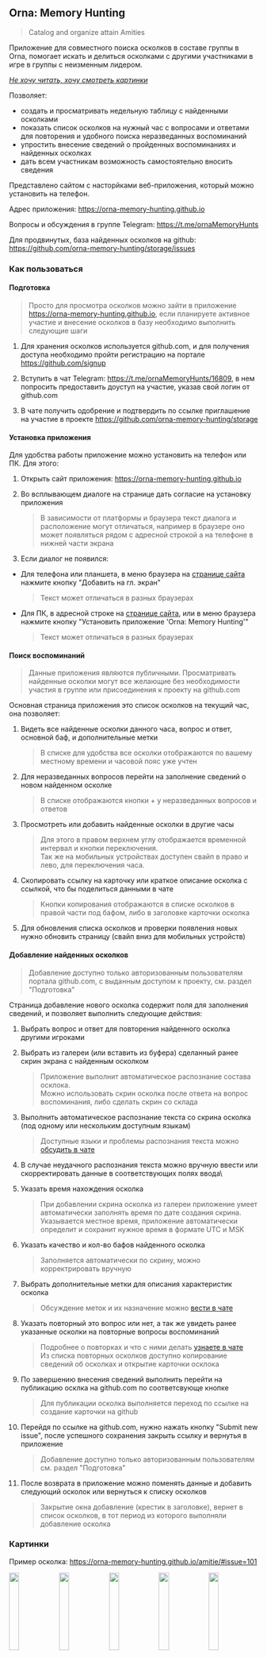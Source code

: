 ## Orna: Memory Hunting

> Catalog and organize attain Amities

Приложение для совместного поиска осколков в составе группы в Orna, помогает искать и делиться осколками с другими участниками в игре в группы с неизменным лидером.

_[Не хочу читать, хочу смотреть картинки](#картинки)_

Позволяет:

-   создать и просматривать недельную таблицу с найденными осколками
-   показать список осколков на нужный час с вопросами и ответами для повторения и удобного поиска неразведанных воспоминаний
-   упростить внесение сведений о пройденных воспоминаниях и найденных осколках
-   дать всем участникам возможность самостоятельно вносить сведения

Представлено сайтом с насторйками веб-приложения, который можно установить на телефон.

Адрес приложения: <https://orna-memory-hunting.github.io>

Вопросы и обсуждения в группе Telegram: <https://t.me/ornaMemoryHunts>

Для продвинутых, база найденных осколков на github: <https://github.com/orna-memory-hunting/storage/issues>

### Как пользоваться

#### Подготовка

> Просто для просмотра осколков можно зайти в приложение <https://orna-memory-hunting.github.io>, если планируете активное участие и внесение осколков в базу необходимо выполнить следующие шаги

1.  Для хранения осколков используется github.com, и для получения доступа необходимо пройти регистрацию на портале <https://github.com/signup>

2.  Вступить в чат Telegram: <https://t.me/ornaMemoryHunts/16809>, в нем попросить предоставить доуступ на участие, указав свой логин от github.com

3.  В чате получить одобрение и подтвердить по ссылке приглашение на участие в проекте <https://github.com/orna-memory-hunting/storage>

#### Установка приложения

Для удобства работы приложение можно установить на телефон или ПК. Для этого:

1.  Открыть сайт приложения: <https://orna-memory-hunting.github.io>

2.  Во всплывающем диалоге на странице дать согласие на установку приложения
    > В зависимости от платформы и браузера текст диалога и расположение могут отличаться,
    > например в браузере оно может появляться рядом с адресной строкой а на телефоне в нижней части экрана

3.  Если диалог не появился:

-   Для телефона или планшета, в меню браузера на [странице сайта](https://orna-memory-hunting.github.io) нажмите кнопку "Добавить на гл. экран"
    > Текст может отличаться в разных браузерах

-   Для ПК, в адресной строке на [странице сайта](https://orna-memory-hunting.github.io), или в меню браузера нажмите кнопку "Установить приложение 'Orna: Memory Hunting'"
    > Текст может отличаться в разных браузерах

#### Поиск воспоминаний

> Данные приложения являются публичными. Просматривать найденные осколки могут все желающие без необходимости участия в группе или присоединения к проекту на github.com

Основная страница приложения это список осколков на текущий час, она позволяет:

1.  Видеть все найденные осколки данного часа, вопрос и ответ, основной баф, и дополнительные метки
    > В списке для удобства все осколки отображаются по вашему местному времени и часовой пояс уже учтен

2.  Для неразведанных вопросов перейти на заполнение сведений о новом найденном осколке
    > В списке отображаются кнопки + у неразведанных вопросов и ответов

3.  Просмотреть или добавить найденные осколки в другие часы
    > Для этого в правом верхнем углу отображается временной интервал и кнопки переключения.<br>
    > Так же на мобильных устройствах доступен свайп в право и лево, для переключения часа.

4.  Скопировать ссылку на карточку или краткое описание осколка с ссылкой, что бы поделиться данными в чате
    > Кнопки копирования отображаются в списке осколков в правой части под бафом, либо в заголовке карточки осколка

5.  Для обновления списка осколков и проверки появления новых нужно обновить страницу (свайп вниз для мобильных устройств)

#### Добавление найденных осколков

> Добавление доступно только авторизованным пользователям портала github.com, с выданным доступом к проекту, см. раздел "Подготовка"

Страница добавление нового осколка содержит поля для заполнения сведений, и позволяет выполнить следующие действия:

1.  Выбрать вопрос и ответ для повторения найденного осколка другими игроками

2.  Выбрать из галереи (или вставить из буфера) сделанный ранее скрин экрана с найденным осколком
    > Приложение выполнит автоматическое распознание состава осклока.<br>
    > Можно использовать скрин осколка после ответа на вопрос воспоминания, либо сделать скрин со склада

3.  Выполнить автоматическое распознание текста со скрина осколка (под одному или нескольким доступным языкам)
    > Доступные языки и проблемы распознания текста можно [обсудить в чате](https://t.me/ornaMemoryHunts/16813)

4.  В случае неудачного распознания текста можно вручную ввести или скорректировать данные в соответствующих полях ввода\\

5.  Указать время нахождения осколка
    > При добавлении скрина осколка из галереи приложение умеет автоматически заполнять время по дате создания скрина.<br>
    > Указывается местное время, приложение автоматически определит и сохранит нужное время в формате UTC и MSK

6.  Указать качество и кол-во бафов найденного осколка
    > Заполняется автоматически по скрину, можно корректрировать вручную

7.  Выбрать дополнительные метки для описания характеристик осколка
    > Обсуждение меток и их назначение можно [вести в чате](https://t.me/ornaMemoryHunts/16813)

8.  Указать повторный это вопрос или нет, а так же увидеть ранее указанные осколки на повторные вопросы воспоминаний
    > Подробнее о повторках и что с ними делать [узнаете в чате](https://t.me/ornaMemoryHunts/16813)<br>
    > Из списка повторных осколков доступно копирование сведений об осколках и открытие карточки осклока

9.  По завершению внесения сведений выполнить перейти на публикацию осклка на github.com по соответсвующе кнопке
    > Для публикации осколка выполняется переход по ссылке на создание карточки на github

10. Перейдя по ссылке на github.com, нужно нажать кнопку "Submit new issue", после успешного сохранения закрыть ссылку и вернутья в приложение
    > Добавление доступно только авторизованным пользователям см. раздел "Подготовка"<br>

11. После возврата в приложение можно поменять данные и добавить следующий осколок или вернуться к списку осколков
    > Закрытие окна добавление (крестик в заголовке), вернет в список осколков, в тот период из которого выполняли добавление осколка

### Картинки

Пример осколка: <https://orna-memory-hunting.github.io/amitie/#issue=101>

<img src="https://user-images.githubusercontent.com/3082812/200195997-f5245f94-f8a9-422a-9c4e-6558b3a49ad1.jpg" width="20%"><img src="https://user-images.githubusercontent.com/3082812/200196005-d5ce132f-bc72-4f9f-be67-10d29cbe9395.jpg" width="20%"><img src="https://user-images.githubusercontent.com/3082812/200196012-df249dd6-5169-4d67-919b-8efcfba4ae06.jpg" width="20%"><img src="https://user-images.githubusercontent.com/3082812/200196046-76c533c9-90e6-488f-8565-161d0bbdf652.jpg" width="20%"><img src="https://user-images.githubusercontent.com/3082812/200196540-3396faa1-ad7c-4da9-bf2b-a7bdbd72edf5.jpg" width="20%">
